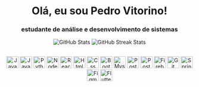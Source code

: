 <h1 align="center">Olá, eu sou Pedro Vitorino!</h1> 
<div align="center">

<h3>estudante de análise e desenvolvimento de sistemas</h3>
<img src="https://github-readme-stats.vercel.app/api?username=pedrovitorino07&theme=dark&show_icons=true" alt="GitHub Stats"/>
<img src="https://github-readme-streak-stats.herokuapp.com/?user=pedrovitorino07&theme=dark&hide_border=false" alt="GitHub Streak Stats"/>

</div>

## 

<div align="center">
  <img height="32" src="https://cdn.jsdelivr.net/gh/devicons/devicon@latest/icons/javascript/javascript-original.svg" alt="Javascript" />          
  <img height="32" src="https://cdn.jsdelivr.net/gh/devicons/devicon@latest/icons/java/java-original.svg" alt="Java" />
  <img height="32" src="https://cdn.jsdelivr.net/gh/devicons/devicon@latest/icons/python/python-original.svg" alt="Python" />
  <img height="32" src="https://cdn.jsdelivr.net/gh/devicons/devicon@latest/icons/nodejs/nodejs-original.svg" alt="Node" />
  <img height="32" src="https://cdn.jsdelivr.net/gh/devicons/devicon@latest/icons/react/react-original.svg" alt="React"/>
  <img height="32" src="https://cdn.jsdelivr.net/gh/devicons/devicon@latest/icons/html5/html5-original.svg" alt="Html" />
  <img height="32" src="https://cdn.jsdelivr.net/gh/devicons/devicon@latest/icons/css3/css3-original.svg" alt="Css" />
  <img height="32" src="https://cdn.jsdelivr.net/gh/devicons/devicon@latest/icons/bootstrap/bootstrap-original.svg" alt="Bootstrap"/>
  <img height="32" src="https://cdn.jsdelivr.net/gh/devicons/devicon@latest/icons/mysql/mysql-original.svg" alt="Mysql"/>
  <img height="32" src="https://cdn.jsdelivr.net/gh/devicons/devicon@latest/icons/postgresql/postgresql-original.svg" alt="Postgres"/>
  <img height="32" src="https://cdn.jsdelivr.net/gh/devicons/devicon@latest/icons/postman/postman-original.svg" alt="Postman"/>
  <img height="32" src="https://cdn.jsdelivr.net/gh/devicons/devicon@latest/icons/firebase/firebase-original.svg" alt="Firebase"/>
  <img height="32" src="https://cdn.jsdelivr.net/gh/devicons/devicon@latest/icons/git/git-original.svg" alt="Git"/>
  <img height="32" src="https://cdn.jsdelivr.net/gh/devicons/devicon@latest/icons/spring/spring-original.svg" alt="Springboot"/>
  <img height="32" src="https://cdn.jsdelivr.net/gh/devicons/devicon@latest/icons/figma/figma-original.svg" alt="Figma"/>
  <img height="32" src="https://cdn.jsdelivr.net/gh/devicons/devicon@latest/icons/flutter/flutter-original.svg" alt="Flutter" />
</div>
